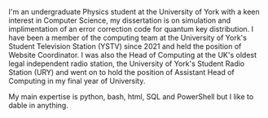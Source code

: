 I'm an undergraduate Physics student at the University of York with a keen interest in Computer Science, my dissertation is on simulation and implimentation of an error correction code for quantum key distribution.
I have been a member of the computing team at the University of York's Student Television Station (YSTV) since 2021 and held the position of Website Coordinator.
I was also the Head of Computing at the UK's oldest legal independent radio station, the University of York's Student Radio Station (URY) and went on to hold the position of Assistant Head of Computing in my final year of University.

My main expertise is python, bash, html, SQL and PowerShell but I like to dable in anything.

